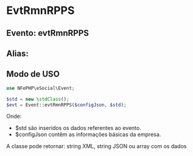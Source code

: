 # EvtRmnRPPS

## Evento: evtRmnRPPS

## Alias: 


## Modo de USO

```php
use NFePHP\eSocial\Event;

$std = new \stdClass();
$evt = Event::evtRmnRPPS($configJson, $std);
```

Onde:
- $std são inseridos os dados referentes ao evento.
- $configJson contêm as informações básicas da empresa.

A classe pode retornar: string XML, string JSON ou array com os dados
